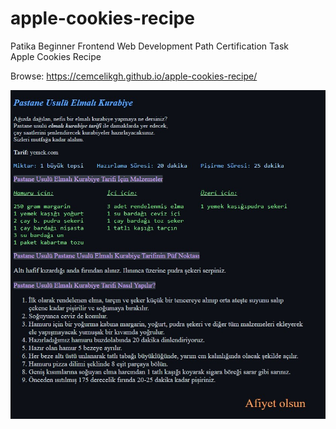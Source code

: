 # apple-cookies-recipe
Patika Beginner Frontend Web Development Path Certification Task
<br>Apple Cookies Recipe

Browse: <https://cemcelikgh.github.io/apple-cookies-recipe/>

[![Apple Cookies Recipe Preview](./apple-cookies-recipe-preview.jpg "Browse Apple Cookies Recipe")](https://cemcelikgh.github.io/apple-cookies-recipe/)
